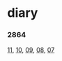 # diary
### 2864
[11](2864/11.md), [10](2864/10.md), [09](2864/09.md), [08](2864/08.md), [07](2864/07.md)
